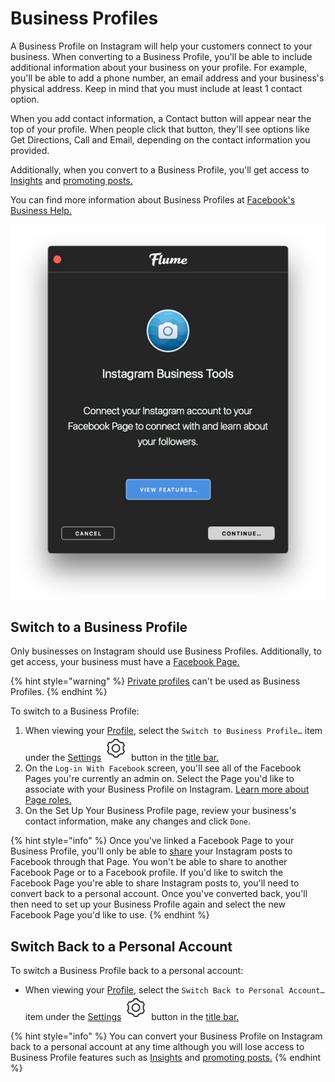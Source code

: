 # Business Profiles

A Business Profile on Instagram will help your customers connect to your business. When converting to a Business Profile, you'll be able to include additional information about your business on your profile. For example, you'll be able to add a phone number, an email address and your business's physical address. Keep in mind that you must include at least 1 contact option.

When you add contact information, a Contact button will appear near the top of your profile. When people click that button, they'll see options like Get Directions, Call and Email, depending on the contact information you provided.

Additionally, when you convert to a Business Profile, you'll get access to [Insights](insights.md) and [promoting posts.](promote.md)

You can find more information about Business Profiles at [Facebook's Business Help.](https://www.facebook.com/business/help/897631030335607/)

![](../../../.gitbook/assets/convert-business.png)

## Switch to a Business Profile

Only businesses on Instagram should use Business Profiles. Additionally, to get access, your business must have a [Facebook Page.](https://www.facebook.com/help/pages)

{% hint style="warning" %}
[Private profiles](../settings/privateprofiles.md) can't be used as Business Profiles.
{% endhint %}

To switch to a Business Profile:

1. When viewing your [Profile](../), select the `Switch to Business Profile…` item under the [Settings](../settings/) ![](../../../.gitbook/assets/settings.png) button in the [title bar.](../../../misc/glossary.md#title-bar)
2. On the `Log-in With Facebook` screen, you'll see all of the Facebook Pages you're currently an admin on. Select the Page you'd like to associate with your Business Profile on Instagram. [Learn more about Page roles.](https://www.facebook.com/help/323502271070625)
3. On the Set Up Your Business Profile page, review your business's contact information, make any changes and click `Done`.

{% hint style="info" %}
Once you've linked a Facebook Page to your Business Profile, you'll only be able to [share](../../upload.md#sharing) your Instagram posts to Facebook through that Page. You won't be able to share to another Facebook Page or to a Facebook profile. If you'd like to switch the Facebook Page you're able to share Instagram posts to, you'll need to convert back to a personal account. Once you've converted back, you'll then need to set up your Business Profile again and select the new Facebook Page you'd like to use.
{% endhint %}

## Switch Back to a Personal Account

To switch a Business Profile back to a personal account:

* When viewing your [Profile](../), select the `Switch Back to Personal Account…` item under the [Settings](../settings/) ![](../../../.gitbook/assets/settings.png) button in the [title bar.](../../../misc/glossary.md#title-bar)

{% hint style="info" %}
You can convert your Business Profile on Instagram back to a personal account at any time although you will lose access to Business Profile features such as [Insights](insights.md) and [promoting posts.](promote.md)
{% endhint %}

